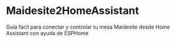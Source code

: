 # Maidesite2HomeAssistant
Guía fácil para conectar y controlar tu mesa Maidesite desde Home Assistant con ayuda de ESPHome
